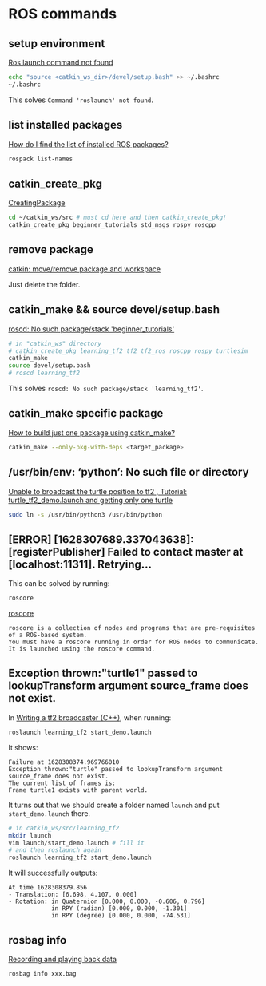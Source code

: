 # ROS commands

## setup environment
[Ros launch command not found](https://answers.ros.org/question/264704/ros-launch-command-not-found/)
```sh
echo "source <catkin_ws_dir>/devel/setup.bash" >> ~/.bashrc
~/.bashrc
```
This solves `Command 'roslaunch' not found`.

## list installed packages
[How do I find the list of installed ROS packages?](http://wiki.ros.org/FAQ#How_do_I_find_the_list_of_installed_ROS_packages.3F)
```sh
rospack list-names
```

## catkin_create_pkg
[CreatingPackage](http://wiki.ros.org/cn/ROS/Tutorials/catkin/CreatingPackage)
```sh
cd ~/catkin_ws/src # must cd here and then catkin_create_pkg!
catkin_create_pkg beginner_tutorials std_msgs rospy roscpp
```

## remove package
[catkin: move/remove package and workspace](https://answers.ros.org/question/105576/catkin-moveremove-package-and-workspace/)

Just delete the folder. 

## catkin_make && source devel/setup.bash
[roscd: No such package/stack 'beginner_tutorials'](https://answers.ros.org/question/65003/roscd-no-such-packagestack-beginner_tutorials/)
```sh
# in "catkin_ws" directory
# catkin_create_pkg learning_tf2 tf2 tf2_ros roscpp rospy turtlesim
catkin_make
source devel/setup.bash
# roscd learning_tf2
```
This solves `roscd: No such package/stack 'learning_tf2'`.

## catkin_make specific package
[How to build just one package using catkin_make?](https://answers.ros.org/question/54178/how-to-build-just-one-package-using-catkin_make/)
```sh
catkin_make --only-pkg-with-deps <target_package>
```

## /usr/bin/env: ‘python’: No such file or directory
[Unable to broadcast the turtle position to tf2 , Tutorial: turtle_tf2_demo.launch and getting only one turtle](https://answers.ros.org/question/357423/unable-to-broadcast-the-turtle-position-to-tf2-tutorial-turtle_tf2_demolaunch-and-getting-only-one-turtle/)
```sh
sudo ln -s /usr/bin/python3 /usr/bin/python
```

## [ERROR] [1628307689.337043638]: [registerPublisher] Failed to contact master at [localhost:11311].  Retrying...
This can be solved by running:

```sh
roscore
```

[roscore](http://wiki.ros.org/roscore)
```
roscore is a collection of nodes and programs that are pre-requisites of a ROS-based system. 
You must have a roscore running in order for ROS nodes to communicate. It is launched using the roscore command. 
```

## Exception thrown:"turtle1" passed to lookupTransform argument source_frame does not exist. 
In [Writing a tf2 broadcaster (C++)](http://wiki.ros.org/tf2/Tutorials/Writing%20a%20tf2%20broadcaster%20%28C%2B%2B%29),
when running:
```sh
roslaunch learning_tf2 start_demo.launch
```
It shows:
```
Failure at 1628308374.969766010
Exception thrown:"turtle" passed to lookupTransform argument source_frame does not exist. 
The current list of frames is:
Frame turtle1 exists with parent world.
```
It turns out that we should create a folder named `launch` and put `start_demo.launch` there.
```sh
# in catkin_ws/src/learning_tf2
mkdir launch
vim launch/start_demo.launch # fill it
# and then roslaunch again
roslaunch learning_tf2 start_demo.launch
```
It will successfully outputs:
```
At time 1628308379.856
- Translation: [6.698, 4.107, 0.000]
- Rotation: in Quaternion [0.000, 0.000, -0.606, 0.796]
            in RPY (radian) [0.000, 0.000, -1.301]
            in RPY (degree) [0.000, 0.000, -74.531]
```

## rosbag info
[Recording and playing back data](http://wiki.ros.org/rosbag/Tutorials/Recording%20and%20playing%20back%20data)
```sh
rosbag info xxx.bag
```
